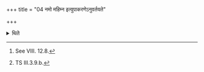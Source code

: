 +++
title = "04 नमो महिम्न इत्युपाकरणेऽनुवर्तयते"

+++

<details><summary>थिते</summary>

4. At the time of dedication he modifies (the usual verse[^1]) as namo mahimne....[^2]  

[^1]: See VIII. 12.8.  

[^2]: TS III.3.9.b. 
</details>
